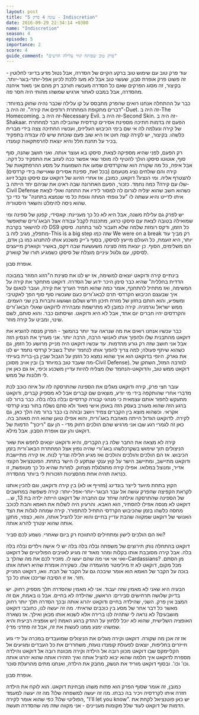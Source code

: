 ```yaml
---
layout: post
title: "עונה 4 פרק 5 - Indiscretion"
date: 2016-09-29 22:34:14 +0300
name: "Indiscretion"
season: 4
episode: 5
importance: 2
score: 4
guide_comment: "פרק טוב שפותח קווי עלילה חדשים"
---
```

עוד פרק טוב עם שימוש טוב ברקע הקיים של הסדרה, אבל נטול מדע בדיוני לחלוטין - זה פשוט פרק אופרת סבון, שעשוי טוב אבל לא מעז ללכת לכיוון אפל-יותר-בוגר-יותר. בקיצור, זה מסוג הפרקים שאם כל הסדרה מעכשיו תורכב רק מהם אני מאוד איהנה מהסדרה, אבל במבט לאחור ארגיש שמשהו מהותי היה חסר פה.

כבר על ההתחלה אנחנו רואים שהפרק מתבסס על קו עלילה שכבר נהיה שחוק במיוחד: "דברים מתקופת המחתרת רודפים את קירה". זה היה ב-Duet. זה היה ב-The Homecoming. זה היה ב-Necessary Evil. זה היה ב-Second Skin. זה היה ב-Shakaar. הפעם זה בדמות חתיכה מספינת אסירים קרדסית שהובילה חבר למחתרת של קירה ונעלמה לה אי שם בימי הכיבוש העליזים, ועכשיו החתיכה צצה בידי מבריח כלשהו. בקיצור, יש לקירה קצה חוט אז היא שוב פעם שוכחת שיש לה עבודה בתפקיד בכיר על תחנת חלל והיא יוצאת להרפתקאות קומנדו.

רק הפעם, לפני שהיא מספיקה לצאת, סיסקו בא ועוצר אותה. ואני חושב שהנה, סוף סוף, אוטוטו סיסקו הולך להטיף לה מוסר שאי אפשר ככה לעזוב את התפקיד כל דקה. אבל איפה, כל מה שקורה הוא שהקרדסים שמעו את השמועות על מסע ההרפתקאות של קירה והם שולחים נציג מטעמם (בכל זאת, ספינת אסירים שאויישה בידי קרדסים) להצטרף אליה. ומי הנציג? דוקאט, כמובן. אז אחרי הזיווג של דוקאט עם סיסקו נקבל זיווג שלו עם קירה? כמה נחמד. כזכור, הפעם האחרונה שבה ראינו את שניהם יחד הייתה ב-Civil Defense כשהוא חשב שהוא יצליח לגרום לה למסור לידיו את התחנה ואולי לצאת איתו לדייט והיא עשתה לו "על גופתי המתה וגופת כל מי שנמצא בתחנה" עד כדי כך שהוא ניסה להימלט והשאר היסטוריה.

יש לפרק גם עלילת משנה, אבל היא לא כל כך מעניינת: קאסידי, קפטן של ספינה ומי שמואילה בטובה לצאת עם סיסקו כרגע, מתכננת לקבל עבודה אצל הבאג'ורים שתאפשר לה להישאר בקרבת DS9 כל הזמן, ודקס רומזת שלמה שלא תעבור לגור בתחנה. סיסקו מתפלץ, מגיב לזה ב-This is a big step שזה כמו We were on a break רק מביך עוד יותר, היא זועמת, כל העולם מייעץ לסיסקו, בסוף ג'ייק משכנע אותו להתנהג כמו בן אדם, הם משלימים, הסוף. כן יוצאת מזה סצינה משעשעת שבה דקס, באשיר וקווארק מייעצים לסיסקו, עם גלגול עיניים מוצלח של סיסקו כשמגיע תורו של קווארק.

אופרת סבון.

בינתיים קירה ודוקאט יוצאים למשימה, אז יש לנו את סצינת ה"הזוג המוזר במבוכה הדדית בחללית" שהיא כבר סימן היכר ידוע של הסדרה. דוקאט מתחקר את קירה על המשימה, ואז מתחיל להתחנף, אומר כמה שהוא תמיד העריך את קירה, ועובר לנאום על איך שבעצם הכיבוש הקרדסי תרם לבאג'ורים כעם שעכשיו סוף סוף הפך לאקטיבי ומשפיע, והוא חותם בחזון של מזרח תיכון חדש ושלום ושגשוג וחברות בין שני העמים. ממש ישראל וגרמניה. קירה כמובן לא מתרשמת ומבהירה לדוקאט שאולי הבאג'ורים והקרדסים יהיו חברים יום אחד, אבל לא היא ודוקאט. ושיסתום כבר. והוא סותם, לשם שינוי, ומביט על קירה מוזר.

כבר עכשיו אנחנו רואים את מה שנראה עוד יותר בהמשך - הפרק מנסה להוציא את דוקאט מהתבנית שלו ולהפוך אותו לאנושי הרבה, הרבה יותר. אני מעריך את הנסיון הזה אבל אני חושב שזה רק גורע מהדמות. עד עכשיו דוקאט היה מנייק מרושע כל הזמן, גם כשהוא שיתף פעולה; למה צריך להפוך אותו לנחמד יותר? בשביל קרדסי נחמד יש לנו את גארק. היופי בדוקאט הוא איך שהוא נמצא כל הזמן על הגבול שבין בן-ברית בעייתי ובין אויב מסוכן (מה שעבד טוב במיוחד ב-Civil Defense). למרבה המזל, השחקן של דוקאט ממש טוב, והדוקאט-הנחמד שלו מצליח להיות עדיין משכנע וכיפי, אז גם כאן אין לי תלונות של ממש.

עובר חצי פרק, קירה ודוקאט מגלים את הספינה שהתרסקה לה על איזה כוכב לכת מדברי אחרי שהותקפה בידי מי יודע, מוצאים שם קברים אבל לא מספיק קברים, ודוקאט מתעקש לחפור אותם עצמאית כי מנהגי קבורה קרדסיים ובלה בלה בלה. כבר ברור לנו ברגע הזה שהוא מעורב בעסק הזה באופן אישי מאוד ולא סתם נשלח בתור נציג קרדסי אקראי. וכשהוא מוצא בין הקברים צמיד ויושב ובוהה בו כבר ברור מה הלך כאן, גם לקירה. לדוקאט הגדול הייתה מאהבת באג'ורית, והוא אפילו טוען שהוא היה מאוהב בה. כאן זה לגמרי רגע שבו אני מרגיש שהם הולכים רחוק מדי - הן עם "ריכוך" הדמות של דוקאט והן עם אופרת הסבון. אבל מילא.

קירה לא מצאה את החבר שלה בין הקברים, והיא ודוקאט יוצאים לחפש את שאר הניצולים תוך שימוש בשקרכלשהו באג'ורי שהיה נפוץ אצל המחתרת הבאג'ורית בזמן הכיבוש. אז הם הולכים והולכים והולכים ואז מגיע הלילה וצריך לנוח. אז קירה מתיישבת ודוקאט מתיישב, ומתיישב הישר על קוץ ענקי שנתקע לו הישר בתחת. הפוטנציאל הקומי אדיר, ומנוצל במלואו. אפילו קירה מתגלגלת מצחוק. למרות שהיא כל כך מטופשת, זו כנראה תהיה אחת מהסצינות הזכורות לי ביותר מהסדרה.

הקוץ בתחת מיועד לייצר בונדינג (מזוייף או לא) בין קירה ודוקאט, וגם להכין אותנו לקראת הקפיצה שהפרק עושה אל עבר הבוגר-יותר-אפל-יותר: קירה פשפשה במחשבים של הספינה שהתרסקה וגילתה שיחד עם החברה של דוקאט הייתה ילדה בת 13, ש... דוקאט לא מנסה אפילו להסתיר, הוא האבא. והרעיון היה לשלוח את האמא והבת לכוכב מחסה כלשהו בזמן שהכיבוש הקרדסי התחיל להתפורר. קירה שמחה לגלות את הצד האנושי של דוקאט שמקווה שהבת עדיין בחיים והוא יוכל להציל אותה, והוא, כצפוי, מתקן אותה שהוא יצטרך להרוג אותה.

ואז הם הולכים לישון ומתחילים להתווכח רק ביום שאחרי. נשמע לכם סביר?

דוקאט בהתחלה נותן תירוצים של משפחה ובלה בלה בלה יש לי אישה וילדים ובלה בלה בלה. אבל קירה מסובבת אותו בקלות ומהר מאוד זה מגיע לאויבים הפוליטיים של דוקאט ואוי אוי אוי מה שהם יעשו לו. מזכיר לכם את מה שהלך ב-Cardassians? מן הסתם. מכל מקום, דוקאט לא זז מילימטר מהעמדה שלו. כשקירה אומרת שהיא ראתה אותו בוכה על הקבר של האמא הוא אומר שיבכה גם על הקבר של הבת. וואו, דוקאט המנייק חזר. אז זו הסיבה שריככו אותו כל כך.

הבעיה היא שאני לא מאמין שזה יעבוד. אני לא מאמין שהסדרה תלך מספיק רחוק. יש בדיוק שלושה תרחישים סבירים: הראשון, שהילדה לא בחיים. אבל נו באמת, אם זה המצב אין פרק. השני, שהילדה בחיים ודוקאט יהרוג אותה ובכך הסדרה תלך יותר רחוק מאשר כל דבר אחר של מסע בין כוכבים שראיתי. מה זה יעשה לנו, כחובבי דוקאט מושבעים? לא נראה לי שתהיה לנו ברירה אלא לשנוא אותו מכאן ואילך. אז נשארה האופציה השלישית, שהוא לא יוכל ללחוץ על ההדק ברגע האמת (יש אופציה רביעית והיא שמשהו ימנע ממנו לעשות את זה, אבל זה פחדני מדי).

אז זה אכן מה שקורה. דוקאט וקירה מגלים את הניצולים שמועבדים במכרה על ידי גזע חייזרים בחליפות, יוצאים לפעולת קומנדו נועזת, משחררים את כל העבדים ומגיעים אל הקליימקס שבו דוקאט מכוון רובה אל הילדה וקירה מכוונת רובה אל דוקאט והילדה מספרת לדוקאט איך חלמה שהוא יבוא להציל אותה ואיך הזהירו אותה שהוא יהרגו אותה וכו' וכו'. ובסוף דוקאט מוריד את הנשק, מחבק את הילדה, ואנחנו מתים מהרעלת סוכר.

אופרת סבון.

כמובן, זה אומר שסוף הפרק הוא פתוח משהו מבחינת דוקאט. הוא לוקח את הילדה חזרה איתו לקרדסיה ויכיר בה כבתו. מה זה יעשה למשפחה שלו? מה זה יעשה למעמד הפוליטי שלו? כפי שהוא אומר לקירה, "I'll let you know". יש כאן פוטנציאל לקחת את הדמות של דוקאט לעוד שלל מקומות מעניינים - אני מקווה שזה מה שהסדרה תעשה.